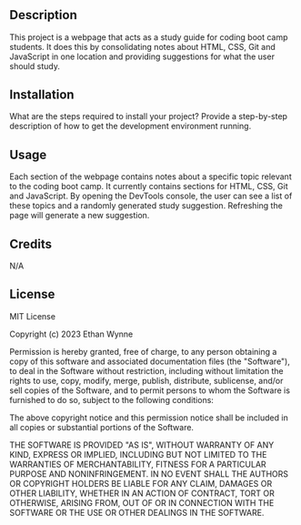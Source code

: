 # <Prework Study Guide Webpage>

## Description

This project is a webpage that acts as a study guide for coding boot camp students. It does this by consolidating notes about HTML, CSS, Git and JavaScript in one location and providing suggestions for what the user should study.

## Installation

What are the steps required to install your project? Provide a step-by-step description of how to get the development environment running.

## Usage

Each section of the webpage contains notes about a specific topic relevant to the coding boot camp. It currently contains sections for HTML, CSS, Git and JavaScript. By opening the DevTools console, the user can see a list of these topics and a randomly generated study suggestion. Refreshing the page will generate a new suggestion.

## Credits

N/A

## License

MIT License

Copyright (c) 2023 Ethan Wynne

Permission is hereby granted, free of charge, to any person obtaining a copy
of this software and associated documentation files (the "Software"), to deal
in the Software without restriction, including without limitation the rights
to use, copy, modify, merge, publish, distribute, sublicense, and/or sell
copies of the Software, and to permit persons to whom the Software is
furnished to do so, subject to the following conditions:

The above copyright notice and this permission notice shall be included in all
copies or substantial portions of the Software.

THE SOFTWARE IS PROVIDED "AS IS", WITHOUT WARRANTY OF ANY KIND, EXPRESS OR
IMPLIED, INCLUDING BUT NOT LIMITED TO THE WARRANTIES OF MERCHANTABILITY,
FITNESS FOR A PARTICULAR PURPOSE AND NONINFRINGEMENT. IN NO EVENT SHALL THE
AUTHORS OR COPYRIGHT HOLDERS BE LIABLE FOR ANY CLAIM, DAMAGES OR OTHER
LIABILITY, WHETHER IN AN ACTION OF CONTRACT, TORT OR OTHERWISE, ARISING FROM,
OUT OF OR IN CONNECTION WITH THE SOFTWARE OR THE USE OR OTHER DEALINGS IN THE
SOFTWARE.